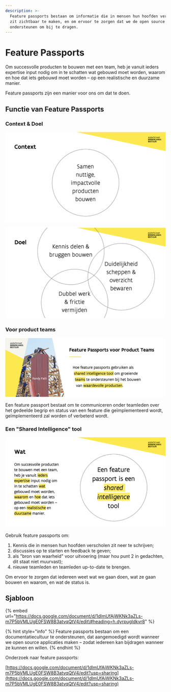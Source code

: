 ```yaml
---
description: >-
  Feature passports bestaan om informatie die in mensen hun hoofden verscholen
  zit zichtbaar te maken, en om ervoor te zorgen dat we de open source community
  ondersteunen om bij te dragen.
---
```


# Feature Passports

Om succesvolle producten te bouwen met een team, heb je vanuit ieders expertise input nodig om in te schatten wat gebouwd moet worden, waarom en hoe dat iets gebouwd moet worden – op een realistische en duurzame manier.

Feature passports zijn een manier voor ons om dat te doen.

## Functie van Feature Passports

### Context & Doel

![Context: samen nuttige, impactvolle producten bouwen.](../../.gitbook/assets/screenshot-2021-06-18-at-10.43.32.png)

![Doelen: Kennis delen &amp; bruggen bouwen, dubbel werk &amp; frictie vermijden, duidelijkheid scheppen &amp; overzicht bewaren.](../../.gitbook/assets/screenshot-2021-06-18-at-10.43.39.png)

### Voor product teams

![Hoe feature passports gebruiken als shared intelligence tool om groeiende teams te ondersteunen bij het bouwen van waardevolle producten.](../../.gitbook/assets/screenshot-2021-06-18-at-10.40.36.png)

Een feature passport bestaat om te communiceren onder teamleden over het gedeelde begrip en status van een feature die geïmplementeerd wordt, geïmplementeerd zal worden of verbeterd wordt.

### Een "Shared Intelligence" tool

![Om succesvolle producten te bouwen met een team, heb je vanuit ieders expertise input nodig om in te schatten wat gebouwd moet worden, waarom en hoe dat iets gebouwd moet worden &#x2013; op een realistische en duurzame manier.](../../.gitbook/assets/screenshot-2021-06-18-at-10.45.54.png)

Gebruik feature passports om:

1. Kennis die in mensen hun hoofden verscholen zit neer te schrijven;
2. discussies op te starten en feedback te geven;
3. als "bron van waarheid" voor uitvoering \(maar hou punt 2 in gedachten, dit staat niet muurvast\);
4. nieuwe teamleden en teamleden up-to-date te brengen.

Om ervoor te zorgen dat iedereen weet wat we gaan doen, wat ze gaan bouwen en waarom, en wat de status is.

## Sjabloon

{% embed url="https://docs.google.com/document/d/1dlmUfAjWKNk3aZLs-m7P5bVMLUgE0FSW8B3atvqQtV4/edit\#heading=h.dyrpugldkvr8" %}

{% hint style="info" %}
Feature passports bestaan om een documentatiecultuur te ondersteunen, dat aangemoedigd wordt wanneer we open source applicaties maken – zodat iedereen kan bijdragen wanneer ze kunnen en willen.
{% endhint %}

Onderzoek naar feature passports: 

[https://docs.google.com/document/d/1dlmUfAjWKNk3aZLs-m7P5bVMLUgE0FSW8B3atvqQtV4/edit?usp=sharing](https://docs.google.com/document/d/1dlmUfAjWKNk3aZLs-m7P5bVMLUgE0FSW8B3atvqQtV4/edit?usp=sharing)

